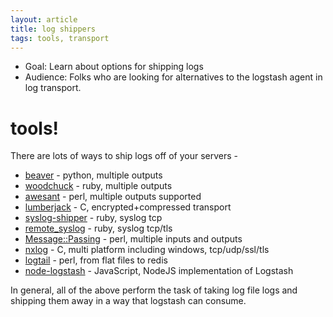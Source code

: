 ```yaml
---
layout: article
title: log shippers
tags: tools, transport
---
```


* Goal: Learn about options for shipping logs
* Audience: Folks who are looking for alternatives to the logstash agent in log transport.

# tools!

There are lots of ways to ship logs off of your servers -

* [beaver](https://github.com/josegonzalez/beaver) - python, multiple outputs
* [woodchuck](https://github.com/danryan/woodchuck) - ruby, multiple outputs
* [awesant](https://github.com/bloonix/awesant) - perl, multiple outputs supported
* [lumberjack](https://github.com/jordansissel/lumberjack) - C, encrypted+compressed transport
* [syslog-shipper](https://github.com/jordansissel/syslog-shipper) - ruby, syslog tcp
* [remote_syslog](https://github.com/papertrail/remote_syslog) - ruby, syslog tcp/tls
* [Message::Passing](https://metacpan.org/module/Message::Passing) - perl, multiple inputs and outputs
* [nxlog](http://nxlog-ce.sourceforge.net) - C, multi platform including windows, tcp/udp/ssl/tls
* [logtail](https://github.com/shtouff/logtail) - perl, from flat files to redis
* [node-logstash](https://github.com/bpaquet/node-logstash) - JavaScript, NodeJS implementation of Logstash

In general, all of the above perform the task of taking log file logs and
shipping them away in a way that logstash can consume.

